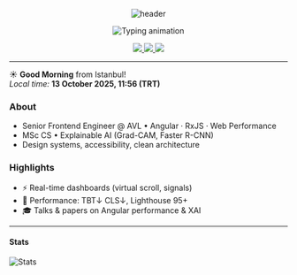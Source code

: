 <p align="center">
  <img src="https://capsule-render.vercel.app/api?type=waving&color=7C3AED&height=120&section=header&text=Pelin%20Öksüz%20⚡%20Frontend%20Engineer&fontSize=32&fontColor=ffffff&animation=fadeIn&fontAlignY=38" alt="header"/>
</p>

<p align="center">
  <img
    src="https://readme-typing-svg.demolab.com?font=Fira+Code&size=22&duration=2500&pause=800&center=true&vCenter=true&width=600&lines=Hi%2C+I%27m+Pelin+%F0%9F%91%8B;Frontend+Engineer+%7C+Angular+%26+RxJS;Performance+Optimization"
    alt="Typing animation" />
</p>

<p align="center">
  <a href="https://pelin.dev" target="_blank">
    <img src="https://img.shields.io/badge/🌐_Website-0EA5E9?style=for-the-badge&logoColor=white">
  </a>
  <a href="https://www.linkedin.com/in/pelin-oksuz" target="_blank">
    <img src="https://img.shields.io/badge/💼_LinkedIn-0A66C2?style=for-the-badge&logo=linkedin&logoColor=white">
  </a>
  <a href="mailto:pelin.oksuz.contact@gmail.com" target="_blank">
    <img src="https://img.shields.io/badge/✉️_Email-EA4335?style=for-the-badge&logo=gmail&logoColor=white">
  </a>
</p>

---

<!-- DYNAMIC-GREETING:START -->
☀️ **Good Morning** from Istanbul!  
_Local time:_ **13 October 2025, 11:56 (TRT)**
<!-- DYNAMIC-GREETING:END -->

### About
- Senior Frontend Engineer @ AVL • Angular · RxJS · Web Performance  
- MSc CS • Explainable AI (Grad-CAM, Faster R-CNN)  
- Design systems, accessibility, clean architecture

### Highlights
- ⚡ Real-time dashboards (virtual scroll, signals)
- 🧪 Performance: TBT↓ CLS↓, Lighthouse 95+
- 🎓 Talks & papers on Angular performance & XAI

---

#### Stats
![Stats](https://github-readme-stats.vercel.app/api?username=pelinoksuz&show_icons=true&hide_title=true)
